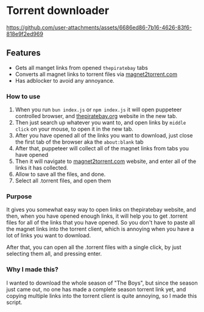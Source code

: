# Torrent downloader

https://github.com/user-attachments/assets/6686ed86-7b16-4626-83f6-818e9f2ed969

## Features

- Gets all manget links from opened `thepiratebay` tabs
- Converts all magnet links to torrent files via [magnet2torrent.com](https://magnet2torrent.com)
- Has adblocker to avoid any annoyance.



### How to use

1. When you run `bun index.js` or `npm index.js` it will open puppeteer controlled browser, and [thepiratebay.org](https://thepiratebay.org) website in the new tab.
2. Then just search up whatever you want to, and open links by `middle click` on your mouse, to open it in the new tab.
3. After you have opened all of the links you want to download, just close the first tab of the browser aka the `about:blank` tab
4. After that, puppeteer will collect all of the magnet links from tabs you have opened
5. Then it will navigate to [magnet2torrent.com](https://magnet2torrent.com) website, and enter all of the links it has collected.
6. Allow to save all the files, and done.
7. Select all .torrent files, and open them



### Purpose 

It gives you somewhat easy way to open links on thepiratebay website, and then, when you have opened enough links, it will help you to get .torrent files for all of the links that you have opened. So you don't have to paste all the magnet links into the torrent client, which is annoying when you have a lot of links you want to download.

After that, you can open all the .torrent files with a single click, by just selecting them all, and pressing enter.



### Why I made this?

I wanted to download the whole season of "The Boys", but since the season just came out, no one has made a complete season torrent link yet, and copying multiple links into the torrent client is quite annoying, so I made this script.

